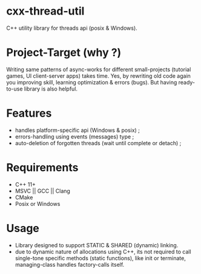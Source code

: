 # cxx-thread-util
C++ utility library for threads api (posix &amp; Windows).

# Project-Target (why ?)
Writing same patterns of async-works for different small-projects (tutorial games, UI client-server apps)
takes time. Yes, by rewriting old code again you improving skill, learning optimization & errors (bugs).
But having ready-to-use library is also helpful.

# Features
 - handles platform-specific api (Windows & posix) ;
 - errors-handling using events (messages) type ;
 - auto-deletion of forgotten threads (wait until complete or detach) ;
 
 # Requirements
  - C++ 11+
  - MSVC || GCC || Clang
  - CMake
  - Posix or Windows
  
  # Usage
   - Library designed to support STATIC & SHARED (dynamic) linking.
   - due to dynamic nature of allocations using C++, its not required to call
   single-tone specific methods (static functions), like init or terminate, managing-class
   handles factory-calls itself.
